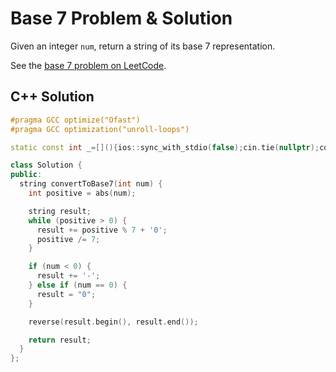# Base 7 Problem & Solution

Given an integer `num`, return a string of its base 7 representation.

See the [base 7 problem on LeetCode](https://leetcode.com/problems/base-7).

## C++ Solution

```cpp
#pragma GCC optimize("Ofast")
#pragma GCC optimization("unroll-loops")

static const int _=[](){ios::sync_with_stdio(false);cin.tie(nullptr);cout.tie(nullptr);return 0;}();

class Solution {
public:
  string convertToBase7(int num) {
    int positive = abs(num);

    string result;
    while (positive > 0) {
      result += positive % 7 + '0';
      positive /= 7;
    }

    if (num < 0) {
      result += '-';
    } else if (num == 0) {
      result = "0";
    }

    reverse(result.begin(), result.end());

    return result;
  }
};
```
